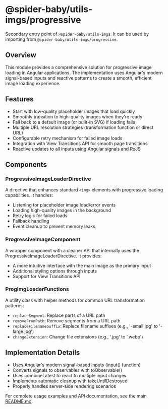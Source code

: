 # @spider-baby/utils-imgs/progressive

Secondary entry point of `@spider-baby/utils-imgs`. It can be used by importing from `@spider-baby/utils-imgs/progressive`.

## Overview

This module provides a comprehensive solution for progressive image loading in Angular applications. The implementation uses Angular's modern signal-based inputs and reactive patterns to create a smooth, efficient image loading experience.

## Features

- Start with low-quality placeholder images that load quickly
- Smoothly transition to high-quality images when they're ready
- Fall back to a default image (or built-in SVG) if loading fails
- Multiple URL resolution strategies (transformation function or direct URL)
- Configurable retry mechanism for failed image loads
- Integration with View Transitions API for smooth page transitions
- Reactive updates to all inputs using Angular signals and RxJS

## Components

### ProgressiveImageLoaderDirective

A directive that enhances standard `<img>` elements with progressive loading capabilities. It handles:

- Listening for placeholder image load/error events
- Loading high-quality images in the background
- Retry logic for failed loads
- Fallback handling
- Event cleanup to prevent memory leaks

### ProgressiveImageComponent

A wrapper component with a cleaner API that internally uses the ProgressiveImageLoaderDirective. It provides:

- A more intuitive interface with the main image as the primary input
- Additional styling options through inputs
- Support for View Transitions API

### ProgImgLoaderFunctions

A utility class with helper methods for common URL transformation patterns:

- `replaceSegment`: Replace parts of a URL path
- `removeFromPath`: Remove segments from a URL path
- `replaceFilenameSuffix`: Replace filename suffixes (e.g., '-small.jpg' to '-large.jpg')
- `changeExtension`: Change file extensions (e.g., '.jpg' to '.webp')

## Implementation Details

- Uses Angular's modern signal-based inputs (input() function)
- Converts signals to observables with toObservable()
- Uses combineLatest to react to multiple input changes
- Implements automatic cleanup with takeUntilDestroyed
- Properly handles server-side rendering scenarios

For complete usage examples and API documentation, see the main [README.md](../README.md).
